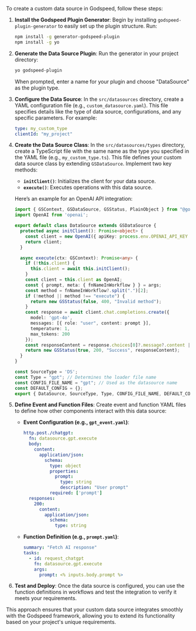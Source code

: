 To create a custom data source in Godspeed, follow these steps:

1. **Install the Godspeed Plugin Generator**:
   Begin by installing `godspeed-plugin-generator` to easily set up the plugin structure. Run:
   ```bash
   npm install -g generator-godspeed-plugin
   npm install -g yo
   ```

2. **Generate the Data Source Plugin**:
   Run the generator in your project directory:
   ```bash
   yo godspeed-plugin
   ```
   When prompted, enter a name for your plugin and choose "DataSource" as the plugin type.

3. **Configure the Data Source**:
   In the `src/datasources` directory, create a YAML configuration file (e.g., `custom_datasource.yaml`). This file specifies details like the type of data source, configurations, and any specific parameters. For example:
   ```yaml
   type: my_custom_type
   clientId: "my_project"
   ```

4. **Create the Data Source Class**:
   In the `src/datasources/types` directory, create a TypeScript file with the same name as the type you specified in the YAML file (e.g., `my_custom_type.ts`). This file defines your custom data source class by extending `GSDataSource`. Implement two key methods:

   - **`initClient()`**: Initializes the client for your data source.
   - **`execute()`**: Executes operations with this data source.
   
   Here’s an example for an OpenAI API integration:
   ```typescript
   import { GSContext, GSDataSource, GSStatus, PlainObject } from "@godspeedsystems/core";
   import OpenAI from 'openai';

   export default class DataSource extends GSDataSource {
     protected async initClient(): Promise<object> {
       const client = new OpenAI({ apiKey: process.env.OPENAI_API_KEY });
       return client;
     }

     async execute(ctx: GSContext): Promise<any> {
       if (!this.client) {
         this.client = await this.initClient();
       }
       const client = this.client as OpenAI;
       const { prompt, meta: { fnNameInWorkflow } } = args;
       const method = fnNameInWorkflow?.split(".")[2];
       if (!method || method !== "execute") {
         return new GSStatus(false, 400, "Invalid method");
       }
       const response = await client.chat.completions.create({
         model: 'gpt-4o',
         messages: [{ role: "user", content: prompt }],
         temperature: 1,
         max_tokens: 200
       });
       const responseContent = response.choices[0]?.message?.content || "No response";
       return new GSStatus(true, 200, "Success", responseContent);
     }
   }

   const SourceType = 'DS';
   const Type = "gpt"; // Determines the loader file name
   const CONFIG_FILE_NAME = "gpt"; // Used as the datasource name
   const DEFAULT_CONFIG = {};
   export { DataSource, SourceType, Type, CONFIG_FILE_NAME, DEFAULT_CONFIG };
   ```

5. **Define Event and Function Files**:
   Create event and function YAML files to define how other components interact with this data source:
   
   - **Event Configuration (e.g., `gpt_event.yaml`)**:
     ```yaml
     http.post./chatgpt:
       fn: datasource.gpt.execute
       body:
         content:
           application/json:
             schema:
               type: object
               properties:
                 prompt:
                   type: string
                   description: "User prompt"
               required: ['prompt']
       responses:
         200:
           content:
             application/json:
               schema:
                 type: string
     ```

   - **Function Definition (e.g., `prompt.yaml`)**:
     ```yaml
     summary: "Fetch AI response"
     tasks:
       - id: request_chatgpt
         fn: datasource.gpt.execute
         args:
           prompt: <% inputs.body.prompt %>
     ```

6. **Test and Deploy**:
   Once the data source is configured, you can use the function definitions in workflows and test the integration to verify it meets your requirements.

This approach ensures that your custom data source integrates smoothly with the Godspeed framework, allowing you to extend its functionality based on your project's unique requirements.